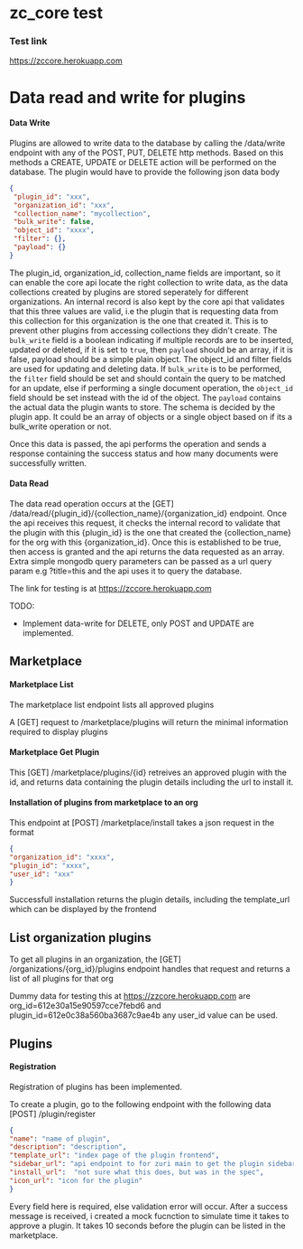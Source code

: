 # zc_core test

### Test link
https://zccore.herokuapp.com


# Data read and write for plugins


#### Data Write
Plugins are allowed to write data to the database by calling the /data/write endpoint with any of the POST, PUT, DELETE http methods.
Based on this methods a CREATE, UPDATE or DELETE action will be performed on the database. The plugin would have to provide the following json data body
```json
{
 "plugin_id": "xxx",
 "organization_id": "xxx",
 "collection_name": "mycollection",
 "bulk_write": false,
 "object_id": "xxxx",
 "filter": {},
 "payload": {}
}
```
The plugin_id, organization_id, collection_name fields are important, so it can enable the core api locate the right collection to write data, as the data collections created by plugins are stored seperately for different organizations. 
An internal record is also kept by the core api that validates that this three values are valid, i.e the plugin that is requesting data from this collection for this organization is the one that created it.
This is to prevent other plugins from accessing collections they didn't create.
The `bulk_write` field is a boolean indicating if multiple records are to be inserted, updated or deleted, if it is set to `true`, then `payload` should be an array, if it is false, payload should be a simple plain object.
The object_id and filter fields are used for updating and deleting data.
If `bulk_write` is to be performed, the `filter` field should be set and should contain the query to be matched for an update, else if performing a single document operation, the `object_id` field should be set instead with the id of the object.
The `payload` contains the actual data the plugin wants to store. The schema is decided by the plugin app. It could be an array of objects or a single object based on if its a bulk_write operation or not.

Once this data is passed, the api performs the operation and sends a response containing the success status and how many documents were successfully written.


#### Data Read
The data read operation occurs at the [GET]  /data/read/{plugin_id}/{collection_name}/{organization_id} endpoint.
Once the api receives this request, it checks the internal record to validate that the plugin with this {plugin_id} is the one that created the {collection_name} for the org with this {organization_id}. Once this is established to be true, then access is granted and the api returns the data requested as an array.
Extra simple mongodb query parameters can be passed as a url query param e.g ?title=this and the api uses it to query the database.

The link for testing is at https://zccore.herokuapp.com

TODO:
- Implement data-write for DELETE, only POST and UPDATE are implemented.

## Marketplace

#### Marketplace List
The marketplace list endpoint lists all approved plugins

A [GET] request to /marketplace/plugins will return the minimal information required to display plugins


#### Marketplace Get Plugin
This [GET] /marketplace/plugins/{id} retreives an approved plugin with the id, and returns data containing the plugin details including the url to install it.

#### Installation of plugins from marketplace to an org
This endpoint at [POST] /marketplace/install takes a json request in the format
```json
{
"organization_id": "xxxx",
"plugin_id": "xxxx",
"user_id": "xxx"
}

```
Successfull installation returns the plugin details, including the template_url which can be displayed by the frontend

## List organization plugins

To get all plugins in an organization, the [GET] /organizations/{org_id}/plugins endpoint handles that request and returns a list of all plugins for that org

Dummy data for testing this at https://zzcore.herokuapp.com are org_id=612e30a15e90597cce7febd6 and plugin_id=612e0c38a560ba3687c9ae4b any user_id value can be used.


## Plugins

#### Registration
Registration of plugins has been implemented.

To create a plugin, go to the following endpoint with the following data
 [POST] /plugin/register

```json
{
"name": "name of plugin",
"description": "description",
"template_url": "index page of the plugin frontend",
"sidebar_url": "api endpoint to for zuri main to get the plugin sidebar details",
"install_url":  "not sure what this does, but was in the spec",
"icon_url": "icon for the plugin"
}

```
Every field here is required, else validation error will occur.
After a success message is received, i created a mock fucnction to simulate time it takes to approve a plugin. It takes 10 seconds before the plugin can be listed in the marketplace.

